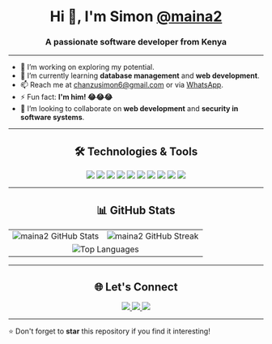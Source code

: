 <h1 align="center">Hi 👋, I'm Simon <a href="https://github.com/maina2">@maina2</a></h1>
<h3 align="center">A passionate software developer from Kenya</h3>

---

- 👀 I’m working on exploring my potential.
- 🌱 I’m currently learning **database management** and **web development**.
- 📫 Reach me at [chanzusimon6@gmail.com](mailto:chanzusimon6@gmail.com) or via [WhatsApp](https://wa.me/717417314).
- ⚡ Fun fact: **I'm him! 😂😂😂**
- 💪 I’m looking to collaborate on **web development** and **security in software systems**.

---

<h2 align="center">🛠️ Technologies & Tools</h2>
<p align="center">
  <img src="https://img.shields.io/badge/Code-JavaScript-informational?style=flat&logo=javascript&logoColor=white&color=yellow" />
  <img src="https://img.shields.io/badge/Code-HTML5-informational?style=flat&logo=html5&logoColor=white&color=orange" />
  <img src="https://img.shields.io/badge/Code-CSS3-informational?style=flat&logo=css3&logoColor=white&color=blue" />
  <img src="https://img.shields.io/badge/Code-Python-informational?style=flat&logo=python&logoColor=white&color=blue" />
  <img src="https://img.shields.io/badge/Code-React-informational?style=flat&logo=react&logoColor=white&color=61DAFB" />
  <img src="https://img.shields.io/badge/Code-Node.js-informational?style=flat&logo=nodedotjs&logoColor=white&color=339933" />
  <img src="https://img.shields.io/badge/Database-SQL-informational?style=flat&logo=microsoftsqlserver&logoColor=white&color=red" />
  <img src="https://img.shields.io/badge/Tools-Git-informational?style=flat&logo=git&logoColor=white&color=orange" />
  <img src="https://img.shields.io/badge/Tools-GitHub-informational?style=flat&logo=github&logoColor=white&color=black" />
  <img src="https://img.shields.io/badge/Framework-Django-informational?style=flat&logo=django&logoColor=white&color=green" />
</p>

---

<h2 align="center">📊 GitHub Stats</h2>
<p align="center">
  <table>
    <tr>
      <td><img src="https://github-readme-stats.vercel.app/api?username=maina2&count_private=true&show_icons=true&theme=dark&layout=compact" alt="maina2 GitHub Stats"/></td>
      <td><img src="https://github-readme-streak-stats.herokuapp.com/?user=maina2&theme=dark" alt="maina2 GitHub Streak"/></td>
    </tr>
    <tr>
      <td colspan="2" align="center">
        <img src="https://github-readme-stats.vercel.app/api/top-langs?username=maina2&show_icons=true&locale=en&layout=compact&theme=dark" alt="Top Languages"/>
      </td>
    </tr>
  </table>
</p>

---

<h2 align="center">🌐 Let's Connect</h2>
<p align="center">
  <a href="mailto:chanzusimon6@gmail.com">
    <img src="https://img.shields.io/badge/Email-D14836?style=for-the-badge&logo=gmail&logoColor=white" />
  </a>
  <a href="https://wa.me/717417314">
    <img src="https://img.shields.io/badge/WhatsApp-25D366?style=for-the-badge&logo=whatsapp&logoColor=white" />
  </a>
  <a href="https://github.com/maina2">
    <img src="https://img.shields.io/badge/GitHub-181717?style=for-the-badge&logo=github&logoColor=white" />
  </a>
</p>

---

⭐ Don't forget to **star** this repository if you find it interesting!
